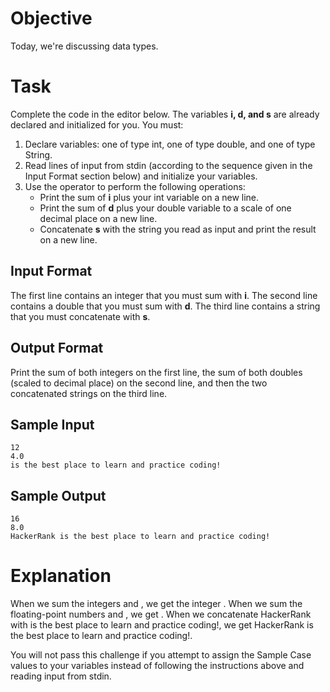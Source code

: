 # Objective
Today, we're discussing data types. 

# Task
Complete the code in the editor below. The variables **i, d, and s** are already declared and initialized for you. You must:

1. Declare  variables: one of type int, one of type double, and one of type String.
2. Read  lines of input from stdin (according to the sequence given in the Input Format section below) and initialize your  variables.
3. Use the  operator to perform the following operations:
   - Print the sum of **i** plus your int variable on a new line.
   - Print the sum of  **d** plus your double variable to a scale of one decimal place on a new line.
   - Concatenate **s** with the string you read as input and print the result on a new line.

## Input Format

The first line contains an integer that you must sum with **i**.
The second line contains a double that you must sum with **d**.
The third line contains a string that you must concatenate with **s**.

## Output Format

Print the sum of both integers on the first line, the sum of both doubles (scaled to  decimal place) on the second line, and then the two concatenated strings on the third line.

## Sample Input
```
12
4.0
is the best place to learn and practice coding!
```
## Sample Output

```
16
8.0
HackerRank is the best place to learn and practice coding!
```
# Explanation

When we sum the integers  and , we get the integer .
When we sum the floating-point numbers  and , we get .
When we concatenate HackerRank with is the best place to learn and practice coding!, we get HackerRank is the best place to learn and practice coding!.

You will not pass this challenge if you attempt to assign the Sample Case values to your variables instead of following the instructions above and reading input from stdin.